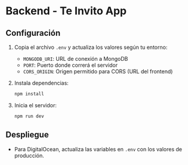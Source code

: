 # Backend - Te Invito App

## Configuración

1. Copia el archivo `.env` y actualiza los valores según tu entorno:
   - `MONGODB_URI`: URL de conexión a MongoDB
   - `PORT`: Puerto donde correrá el servidor
   - `CORS_ORIGIN`: Origen permitido para CORS (URL del frontend)

2. Instala dependencias:
   ```bash
   npm install
   ```

3. Inicia el servidor:
   ```bash
   npm run dev
   ```

## Despliegue

- Para DigitalOcean, actualiza las variables en `.env` con los valores de producción.

